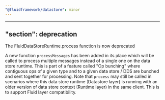 ```yaml
---
"@fluidframework/datastore": minor
---
```

---
"section": deprecation
---

The FluidDataStoreRuntime.process function is now deprecated

A new function `processMessages` has been added in its place which will be called to process multiple messages instead of a single one on the data store runtime. This is part of a feature called "Op bunching" where contiguous ops of a given type and to a given data store / DDS are bunched and sent together for processing.
Note that `process` may still be called in scenarios where this data store runtime (Datastore layer) is running with an older version of data store context (Runtime layer) in the same client. This is to support Fluid layer compatibility.
